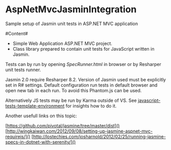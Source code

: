 AspNetMvcJasminIntegration
==========================

Sample setup of Jasmin unit tests in ASP.NET MVC application


#Content#
- Simple Web Application ASP.NET MVC project.
- Class library prepared to contain unit tests for JavaScript written in Jasmin.

Tests can by run by opening *SpecRunner.html* in browser or by Resharper unit tests runner.

Jasmin 2.0 require Resharper 8.2. Version of Jasmin used must be explicitly set in R# settings. 
Default configuration run tests in default browser and open new tab in each run. To avoid this Phantom.js can be used.


Alternatively JS tests may be run by Karma outside of VS. See [javascript-tests-template-environment](https://github.com/szabl/javascript-tests-template-environment) for insights how to do it.

Another usefull links on this topic:

[https://github.com/pivotal/jasmine/tree/master/dist]()
[http://wingkaiwan.com/2012/09/08/setting-up-jasmine-aspnet-mvc-requirejs/]()
[http://lostechies.com/josharnold/2012/02/25/running-jasmine-specs-in-dotnet-with-serenity/]()
